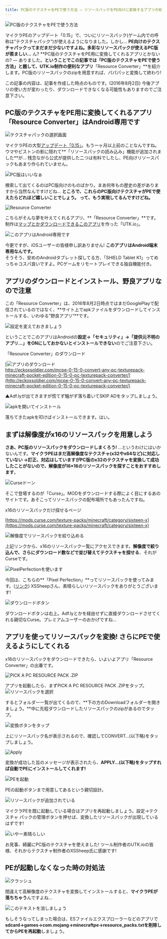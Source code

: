 ```yaml
---
title: PC版のテクスチャをPEで使う方法 – リソースパックをPE向けに変換するアプリの紹介
---
```


![PC版のテクスチャをPEで使う方法](https://cdn-ak.f.st-hatena.com/images/fotolife/s/sasigume/20210208/20210208102846.png)

マイクラPEのアップデート「0.15」で、ついにリソースパック(ゲーム内での呼称は”テクスチャパック”)が使えるようになりました。しかし… **PE向けのテクスチャパックってまだまだ少ないですよね。多彩なリソースパックが使えるPC版が羨ましい…** ん? **PC版のテクスチャをPE用に変換してくれるアプリとかないの? ― ありました。**ということでこの記事では「PC版のテクスチャをPEで使う方法」と題して、UTK.io制作の便利なアプリ**「Resource Converter」**を紹介します。PC版のリソースパックのzipを用意すれば、パパパッと変換して終わり!

この記事の内容は、記事を作成した時点のものです。(2016年8月2日) 今後アプリの使い方が変わったり、ダウンロードできなくなる可能性もありますのでご注意下さい。

## PC版のテクスチャをPE用に変換してくれるアプリ「Resource Converter」はAndroid専用です

![テクスチャパックの選択画面](https://cdn-ak.f.st-hatena.com/images/fotolife/s/sasigume/20210208/20210208090743.jpg)

マイクラPEの大型[アップデート「0.15」](/minecraft/update/v0-15/v0/)。もう一ヶ月以上前のことなんですね。ウマやピストンの影に隠れて**「リソースパックの読み込み」機能が追加されました**が… 残念ながら公式が提供した二つは有料でしたし、PE向けリソースパックもあまり作られていません。

![PC版はいいなぁ](https://cdn-ak.f.st-hatena.com/images/fotolife/s/sasigume/20210208/20210208122434.jpg)

検索して出てくるのはPC版向けのものばかり。まあ何年もの歴史の差がありますから当然なんですけどね… **ところで、これらのPC版向けテクスチャがPEで使えたらどれほど嬉しいことでしょう。 って、もう実現してるんですけどね。**

![Resource Converter](https://cdn-ak.f.st-hatena.com/images/fotolife/s/sasigume/20210208/20210208104134.png)

こちらがそんな夢を叶えてくれるアプリ、**「Resource Converter」**です。制作は[マップとかダウンロードできるこのアプリ](https://play.google.com/store/apps/details?id=io.utk.android)を作った「UTK.io」。

![このアプリはAndroid専用です](https://cdn-ak.f.st-hatena.com/images/fotolife/s/sasigume/20210208/20210208102050.png)

今更ですが、iOSユーザーの皆様申し訳ありません! **このアプリはAndroid端末専用なんです。**  
そうそう、安めのAndroidタブレット探してる方、「SHIELD Tablet K1」ってめっちゃコスパ良いですよ。PCゲームをリモートプレイできる独自機能付き。

## アプリのダウンロードとインストール、野良アプリなので注意

この「Resource Converter」は、2016年8月2日時点ではまだGooglePlayで配信されているのではなく、**サイト上でapkファイルをダウンロードしてインストールする、いわゆる”野良アプリ”**です。

![設定を変えておきましょう](https://cdn-ak.f.st-hatena.com/images/fotolife/s/sasigume/20210208/20210208123358.png)

ということでこのアプリはAndroidの**設定→「セキュリティ」→「提供元不明のアプリ…」をONにしておかないとインストールできない**のでご注意下さい。

「Resource Converter」のダウンロード

[![アプリのダウンロード](https://cdn-ak.f.st-hatena.com/images/fotolife/s/sasigume/20210208/20210208092544.png)  
http://eckoxsoldier.com/mcpe-0-15-0-convert-any-pc-texturepack-minecraft-pocket-edition-0-15-0-pc-texturepack-converter/](http://eckoxsoldier.com/mcpe-0-15-0-convert-any-pc-texturepack-minecraft-pocket-edition-0-15-0-pc-texturepack-converter/)

▲Adf.lyが出てきますが慌てず騒がず落ち着いてSKIP ADをタップしましょう。

![apkを開いてインストール](https://cdn-ak.f.st-hatena.com/images/fotolife/s/sasigume/20210208/20210208092608.png)

落ちてきたapkを叩けばインストールできます。はい。

## まずは解像度がx16のリソースパックを用意しよう

**さあ、PC版のリソースパックをダウンロードしまくろう!** …というわけにはいかないんです。**マイクラPEはまだ高解像度なテクスチャ(x32やx64など)に対応していない →訂正、対応はしていますがPC版のx32のテクスチャを変換して成功したことがないので、解像度が16×16のリソースパックを探すことをおすすめします**。

![Curseドーン](https://cdn-ak.f.st-hatena.com/images/fotolife/s/sasigume/20210208/20210208092643.jpg)

そこで登場するのが「Curse」。MODをダウンロードする際によく目にするあのサイトです。あそこってリソースパックの配布場所でもあったんですね。

x16のリソースパックだけ探せるページ

[https://mods.curse.com/texture-packs/minecraft/category/sixteen-x](https://mods.curse.com/texture-packs/minecraft/category/sixteen-x)

![解像度でリソースパックを絞り込める](https://cdn-ak.f.st-hatena.com/images/fotolife/s/sasigume/20210208/20210208092618.jpg)

上記リンクから、x16のリソースパック一覧にアクセスできます。**解像度で絞り込んで、さらにダウンロード数などで並び替えてテクスチャを探せる**、それがCurseです。

![PixelPerfectionを使います](https://cdn-ak.f.st-hatena.com/images/fotolife/s/sasigume/20210208/20210208092622.jpg)

今回は、こちらの**「Pixel Perfection」**ってリソースパックを使ってみます。([リンク](https://mods.curse.com/texture-packs/minecraft/pixel-perfection-freshly-updated)) XSSheepさん、素晴らしいリソースパックをありがとうございます!

![ダウンロードボタン](https://cdn-ak.f.st-hatena.com/images/fotolife/s/sasigume/20210208/20210208092637.png)

ダウンロードボタンは右上。Adf.lyとかを経由せずに直接ダウンロードさせてくれる親切なCurse。プレミアムユーザーのおかげですね…

## アプリを使ってリソースパックを変換! さらにPEで使えるようにしてくれる

x16のリソースパックをダウンロードできたら、いよいよアプリ「Resource Converter」の出番です。

![PICK A PC RESOURCE PACK .ZIP](https://cdn-ak.f.st-hatena.com/images/fotolife/s/sasigume/20210208/20210208092626.png)

アプリを起動したら、まずPICK A PC RESOURCE PACK .ZIPをタップ。 ![リソースパックを選択](https://cdn-ak.f.st-hatena.com/images/fotolife/s/sasigume/20210208/20210208092632.png)

するとフォルダー一覧が出てくるので、**下の方のDownloadフォルダーを開きましょう。**中に先程ダウンロードしたリソースパックのzipがあるのでタップ。

![変換ボタンをタップ](https://cdn-ak.f.st-hatena.com/images/fotolife/s/sasigume/20210208/20210208092600.png)

上にリソースパック名が表示されるので、確認してCONVERT…(以下略)をタップしましょう。

![Apply](https://cdn-ak.f.st-hatena.com/images/fotolife/s/sasigume/20210208/20210208092613.png)

変換が成功した旨のメッセージが表示されたら、**APPLY…(以下略)をタップすれば自動でPEにインストールしてくれます!**

![PEを起動](https://cdn-ak.f.st-hatena.com/images/fotolife/s/sasigume/20210208/20210208092604.png)

PEの起動ボタンまで用意してあるという親切設計。

![リソースパックが追加されている](https://cdn-ak.f.st-hatena.com/images/fotolife/s/sasigume/20210208/20210208092549.png)

マイクラPEを既に起動している場合はアプリを再起動しましょう。設定→テクスチャ パックの管理ボタンを押せば、変換したリソースパックが出現しているはずです!

![いやー素晴らしい](https://cdn-ak.f.st-hatena.com/images/fotolife/s/sasigume/20210208/20210208110448.png)

お見事、綺麗にPC版のテクスチャを使えました! ツール制作者のUTK.ioの皆様、それからテクスチャ制作者のXSSheep氏に感謝です!

## PEが起動しなくなった時の対処法

![クラッシュ](https://cdn-ak.f.st-hatena.com/images/fotolife/s/sasigume/20210208/20210208110541.png)

間違えて高解像度のテクスチャを変換してインストールすると、**マイクラPEが落ちちゃう**んですよね…

![このテキストを消しましょう](https://cdn-ak.f.st-hatena.com/images/fotolife/s/sasigume/20210208/20210208105244.png)

もしそうなってしまった場合は、ESファイルエクスプローラーなどのアプリで**sdcard→games→com.mojang→minecraftpe→resource\_packs.txtを削除してからPEを再起動**しましょう。
